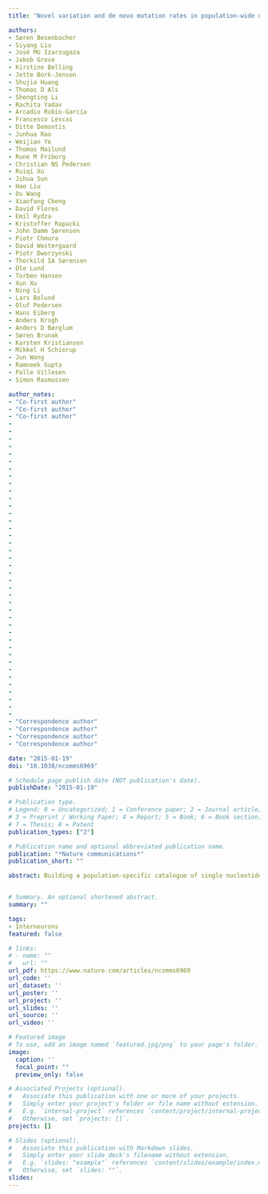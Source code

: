 ```yaml
---
title: "Novel variation and de novo mutation rates in population-wide de novo assembled Danish trios"

authors:
- Søren Besenbacher
- Siyang Liu
- José MG Izarzugaza
- Jakob Grove
- Kirstine Belling
- Jette Bork-Jensen
- Shujia Huang
- Thomas D Als
- Shengting Li
- Rachita Yadav
- Arcadio Rubio-García
- Francesco Lescai
- Ditte Demontis
- Junhua Rao
- Weijian Ye
- Thomas Mailund
- Rune M Friborg
- Christian NS Pedersen
- Ruiqi Xu
- Jihua Sun
- Hao Liu
- Ou Wang
- Xiaofang Cheng
- David Flores
- Emil Rydza
- Kristoffer Rapacki
- John Damm Sørensen
- Piotr Chmura
- David Westergaard
- Piotr Dworzynski
- Thorkild IA Sørensen
- Ole Lund
- Torben Hansen
- Xun Xu
- Ning Li
- Lars Bolund
- Oluf Pedersen
- Hans Eiberg
- Anders Krogh
- Anders D Børglum
- Søren Brunak
- Karsten Kristiansen
- Mikkel H Schierup
- Jun Wang
- Ramneek Gupta
- Palle Villesen
- Simon Rasmussen

author_notes:
- "Co-first author"
- "Co-first author"
- "Co-first author"
-
-
-
- 
-
-
-
-
-
- 
-
-
-
-
-
- 
-
-
-
-
-
- 
-
-
-
-
-
- 
-
-
-
-
-
- 
-
-
-
-
-
- 
- "Correspondence author"
- "Correspondence author"
- "Correspondence author"
- "Correspondence author"

date: "2015-01-19"
doi: "10.1038/ncomms6969"

# Schedule page publish date (NOT publication's date).
publishDate: "2015-01-19"

# Publication type.
# Legend: 0 = Uncategorized; 1 = Conference paper; 2 = Journal article;
# 3 = Preprint / Working Paper; 4 = Report; 5 = Book; 6 = Book section;
# 7 = Thesis; 8 = Patent
publication_types: ["2"]

# Publication name and optional abbreviated publication name.
publication: "*Nature communications*"
publication_short: ""

abstract: Building a population-specific catalogue of single nucleotide variants (SNVs), indels and structural variants (SVs) with frequencies, termed a national pan-genome, is critical for further advancing clinical and public health genetics in large cohorts. Here we report a Danish pan-genome obtained from sequencing 10 trios to high depth (50 × ). We report 536k novel SNVs and 283k novel short indels from mapping approaches and develop a population-wide de novo assembly approach to identify 132k novel indels larger than 10 nucleotides with low false discovery rates. We identify a higher proportion of indels and SVs than previous efforts showing the merits of high coverage and de novo assembly approaches. In addition, we use trio information to identify de novo mutations and use a probabilistic method to provide direct estimates of 1.27e−8 and 1.5e−9 per nucleotide per generation for SNVs and indels, respectively.


# Summary. An optional shortened abstract.
summary: ""

tags:
- Interneurons
featured: false

# links:
# - name: ""
#   url: ""
url_pdf: https://www.nature.com/articles/ncomms6969
url_code: ''
url_dataset: ''
url_poster: ''
url_project: ''
url_slides: ''
url_source: ''
url_video: ''

# Featured image
# To use, add an image named `featured.jpg/png` to your page's folder. 
image:
  caption: ''
  focal_point: ""
  preview_only: false

# Associated Projects (optional).
#   Associate this publication with one or more of your projects.
#   Simply enter your project's folder or file name without extension.
#   E.g. `internal-project` references `content/project/internal-project/index.md`.
#   Otherwise, set `projects: []`.
projects: []

# Slides (optional).
#   Associate this publication with Markdown slides.
#   Simply enter your slide deck's filename without extension.
#   E.g. `slides: "example"` references `content/slides/example/index.md`.
#   Otherwise, set `slides: ""`.
slides:
---
```

